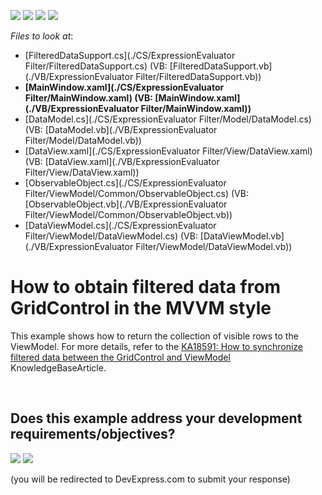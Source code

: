 <!-- default badges list -->
![](https://img.shields.io/endpoint?url=https://codecentral.devexpress.com/api/v1/VersionRange/128652034/13.1.4%2B)
[![](https://img.shields.io/badge/Open_in_DevExpress_Support_Center-FF7200?style=flat-square&logo=DevExpress&logoColor=white)](https://supportcenter.devexpress.com/ticket/details/E4173)
[![](https://img.shields.io/badge/📖_How_to_use_DevExpress_Examples-e9f6fc?style=flat-square)](https://docs.devexpress.com/GeneralInformation/403183)
[![](https://img.shields.io/badge/💬_Leave_Feedback-feecdd?style=flat-square)](#does-this-example-address-your-development-requirementsobjectives)
<!-- default badges end -->
<!-- default file list -->
*Files to look at*:

* [FilteredDataSupport.cs](./CS/ExpressionEvaluator Filter/FilteredDataSupport.cs) (VB: [FilteredDataSupport.vb](./VB/ExpressionEvaluator Filter/FilteredDataSupport.vb))
* **[MainWindow.xaml](./CS/ExpressionEvaluator Filter/MainWindow.xaml) (VB: [MainWindow.xaml](./VB/ExpressionEvaluator Filter/MainWindow.xaml))**
* [DataModel.cs](./CS/ExpressionEvaluator Filter/Model/DataModel.cs) (VB: [DataModel.vb](./VB/ExpressionEvaluator Filter/Model/DataModel.vb))
* [DataView.xaml](./CS/ExpressionEvaluator Filter/View/DataView.xaml) (VB: [DataView.xaml](./VB/ExpressionEvaluator Filter/View/DataView.xaml))
* [ObservableObject.cs](./CS/ExpressionEvaluator Filter/ViewModel/Common/ObservableObject.cs) (VB: [ObservableObject.vb](./VB/ExpressionEvaluator Filter/ViewModel/Common/ObservableObject.vb))
* [DataViewModel.cs](./CS/ExpressionEvaluator Filter/ViewModel/DataViewModel.cs) (VB: [DataViewModel.vb](./VB/ExpressionEvaluator Filter/ViewModel/DataViewModel.vb))
<!-- default file list end -->
# How to obtain filtered data from GridControl in the MVVM style


<p>This example shows how to return the collection of visible rows to the ViewModel. For more details, refer to the <a href="https://www.devexpress.com/Support/Center/p/KA18591">KA18591: How to synchronize filtered data between the GridControl and ViewModel</a> KnowledgeBaseArticle.</p>

<br/>


<!-- feedback -->
## Does this example address your development requirements/objectives?

[<img src="https://www.devexpress.com/support/examples/i/yes-button.svg"/>](https://www.devexpress.com/support/examples/survey.xml?utm_source=github&utm_campaign=wpf-data-grid-pass-filtered-data-to-viewmodel&~~~was_helpful=yes) [<img src="https://www.devexpress.com/support/examples/i/no-button.svg"/>](https://www.devexpress.com/support/examples/survey.xml?utm_source=github&utm_campaign=wpf-data-grid-pass-filtered-data-to-viewmodel&~~~was_helpful=no)

(you will be redirected to DevExpress.com to submit your response)
<!-- feedback end -->
